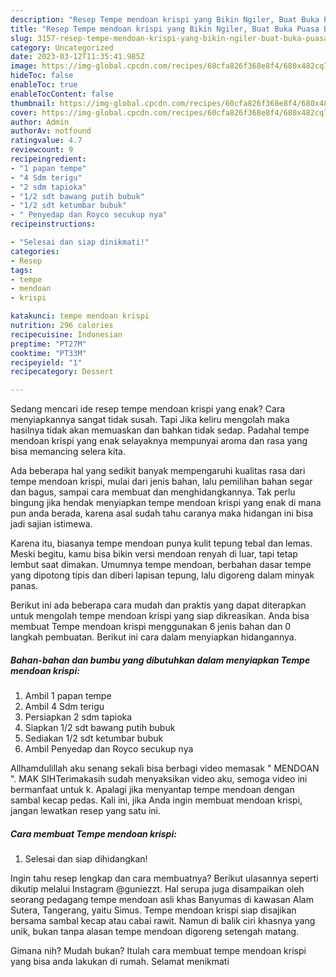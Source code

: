```yaml
---
description: "Resep Tempe mendoan krispi yang Bikin Ngiler, Buat Buka Puasa Bisa Manjain Lidah"
title: "Resep Tempe mendoan krispi yang Bikin Ngiler, Buat Buka Puasa Bisa Manjain Lidah"
slug: 3157-resep-tempe-mendoan-krispi-yang-bikin-ngiler-buat-buka-puasa-bisa-manjain-lidah
category: Uncategorized
date: 2023-03-12T11:35:41.985Z
image: https://img-global.cpcdn.com/recipes/60cfa826f368e8f4/680x482cq70/tempe-mendoan-krispi-foto-resep-utama.jpg
hideToc: false
enableToc: true
enableTocContent: false
thumbnail: https://img-global.cpcdn.com/recipes/60cfa826f368e8f4/680x482cq70/tempe-mendoan-krispi-foto-resep-utama.jpg
cover: https://img-global.cpcdn.com/recipes/60cfa826f368e8f4/680x482cq70/tempe-mendoan-krispi-foto-resep-utama.jpg
author: Admin
authorAv: notfound
ratingvalue: 4.7
reviewcount: 9
recipeingredient:
- "1 papan tempe"
- "4 Sdm terigu"
- "2 sdm tapioka"
- "1/2 sdt bawang putih bubuk"
- "1/2 sdt ketumbar bubuk"
- " Penyedap dan Royco secukup nya"
recipeinstructions:

- "Selesai dan siap dinikmati!"
categories:
- Resep
tags:
- tempe
- mendoan
- krispi

katakunci: tempe mendoan krispi 
nutrition: 296 calories
recipecuisine: Indonesian
preptime: "PT27M"
cooktime: "PT33M"
recipeyield: "1"
recipecategory: Dessert

---
```



Sedang mencari ide resep tempe mendoan krispi yang enak? Cara menyiapkannya sangat tidak susah. Tapi Jika keliru mengolah maka hasilnya tidak akan memuaskan dan bahkan tidak sedap. Padahal tempe mendoan krispi yang enak selayaknya mempunyai aroma dan rasa yang bisa memancing selera kita.


Ada beberapa hal yang sedikit banyak mempengaruhi kualitas rasa dari tempe mendoan krispi, mulai dari jenis bahan, lalu pemilihan bahan segar dan bagus, sampai cara membuat dan menghidangkannya. Tak perlu bingung jika hendak menyiapkan tempe mendoan krispi yang enak di mana pun anda berada, karena asal sudah tahu caranya maka hidangan ini bisa jadi sajian istimewa.

Karena itu, biasanya tempe mendoan punya kulit tepung tebal dan lemas. Meski begitu, kamu bisa bikin versi mendoan renyah di luar, tapi tetap lembut saat dimakan. Umumnya tempe mendoan, berbahan dasar tempe yang dipotong tipis dan diberi lapisan tepung, lalu digoreng dalam minyak panas.


Berikut ini ada beberapa cara mudah dan praktis yang dapat diterapkan untuk mengolah tempe mendoan krispi yang siap dikreasikan. Anda bisa membuat Tempe mendoan krispi menggunakan 6 jenis bahan dan 0 langkah pembuatan. Berikut ini cara dalam menyiapkan hidangannya.

<!--inarticleads1-->

##### Bahan-bahan dan bumbu yang dibutuhkan dalam menyiapkan Tempe mendoan krispi:

1. Ambil 1 papan tempe
1. Ambil 4 Sdm terigu
1. Persiapkan 2 sdm tapioka
1. Siapkan 1/2 sdt bawang putih bubuk
1. Sediakan 1/2 sdt ketumbar bubuk
1. Ambil  Penyedap dan Royco secukup nya


Allhamdulillah aku senang sekali bisa berbagi video memasak &#34; MENDOAN &#34;. MAK SIHTerimakasih sudah menyaksikan video aku, semoga video ini bermanfaat untuk k. Apalagi jika menyantap tempe mendoan dengan sambal kecap pedas. Kali ini, jika Anda ingin membuat mendoan krispi, jangan lewatkan resep yang satu ini. 

<!--inarticleads2-->

##### Cara membuat Tempe mendoan krispi:


1. Selesai dan siap dihidangkan!

Ingin tahu resep lengkap dan cara membuatnya? Berikut ulasannya seperti dikutip melalui Instagram @guniezzt. Hal serupa juga disampaikan oleh seorang pedagang tempe mendoan asli khas Banyumas di kawasan Alam Sutera, Tangerang, yaitu Simus. Tempe mendoan krispi siap disajikan bersama sambal kecap atau cabai rawit. Namun di balik ciri khasnya yang unik, bukan tanpa alasan tempe mendoan digoreng setengah matang. 

Gimana nih? Mudah bukan? Itulah cara membuat tempe mendoan krispi yang bisa anda lakukan di rumah. Selamat menikmati

